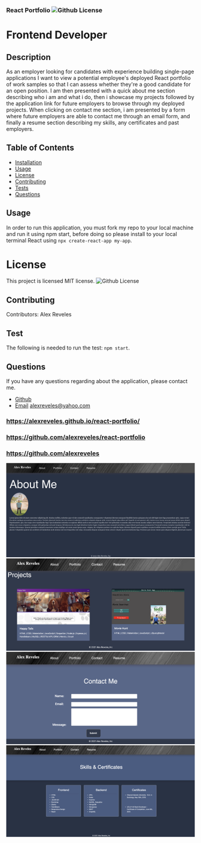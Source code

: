 ### React Portfolio ![Github License](https://img.shields.io/badge/license-MIT-red.svg)

# Frontend Developer 
  
## Description
As an employer looking for candidates with experience building single-page applications
I want to view a potential employee's deployed React portfolio of work samples
so that I can assess whether they're a good candidate for an open position. I am then presented with a quick about me section describing who i am and what i do, then i showcase my projects followed by the application link for future employers to browse through my deployed projects. When clicking on contact me section, i am presented by a form where future employers are able to contact me through an email form, and finally a resume section describing my skills, any certificates and past employers. 


  ##  Table of Contents
  * [Installation](#installation)
  * [Usage](#usage)
  * [License](#License)
  * [Contributing](#contributing)
  * [Tests](#Tests)
  * [Questions](#questions)
  
  ## Usage
  In order to run this application, you must fork my repo to your local machine and run it using npm start, before doing so please install to your local terminal React using `npx create-react-app my-app`.
  
  
  # License
  This project is  licensed MIT license.
  ![Github License](https://img.shields.io/badge/license-MIT-red.svg)
  ## Contributing
  Contributors: Alex Reveles
  ## Test
  The following is needed to run the test: `npm start`.
  ## Questions
  If you have any questions regarding about the application, please contact me.
* [Github](https://github.com/alexreveles)
* [Email](https://alexreveles@yahoo.com) alexreveles@yahoo.com

### https://alexreveles.github.io/react-portfolio/
### https://github.com/alexreveles/react-portfolio
### https://github.com/alexreveles

![](images/snapshot1.png)
![](images/snapshot2.png)
![](images/snapshot3.png)
![](images/snapshot4.png)

